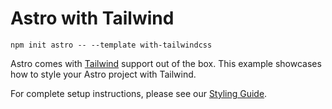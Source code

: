 # Astro with Tailwind

```
npm init astro -- --template with-tailwindcss
```

Astro comes with [Tailwind](https://tailwindcss.com) support out of the box. This example showcases how to style your Astro project with Tailwind.

For complete setup instructions, please see our [Styling Guide](/docs/guides/styling.md#-tailwind).
